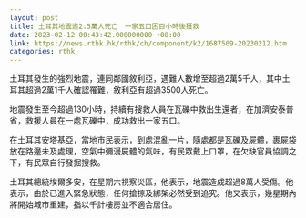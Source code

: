 ```yaml
---
layout: post
title: 土耳其地震逾2.5萬人死亡　一家五口困百小時後獲救
date: 2023-02-12 00:43:42.000000000 +08:00
link: https://news.rthk.hk/rthk/ch/component/k2/1687509-20230212.htm
categories: rthk
---
```


土耳其發生的強烈地震，連同鄰國敘利亞，遇難人數增至超過2萬5千人，其中土耳其超過2萬1千人確認罹難，敘利亞有超過3500人死亡。

地震發生至今超過130小時，持續有搜救人員在瓦礫中救出生還者，在加濟安泰普省，救援人員在一處瓦礫中，成功救出一家五口。

在土耳其安塔基亞，當地市民表示，到處混亂一片，隨處都是瓦礫及屍體，裹屍袋放在路邊未及處理，空氣中彌漫屍體的氣味，有民眾戴上口罩，在欠缺官員協調之下，有民眾自行發掘搜救。

土耳其總統埃爾多安，在星期六視察災區，他表示，地震造成超過8萬人受傷。他表示，由於已進入緊急狀態，任何搶掠及綁架必然受到追究。他又表示，幾星期內將開始城市重建，指以千計樓房並不適合居住。
